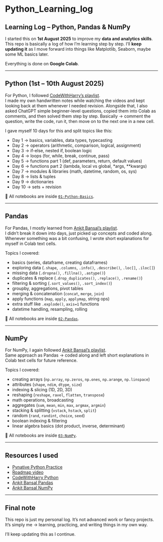 # Python_Learning_log

## Learning Log – Python, Pandas & NumPy  

I started this on **1st August 2025** to improve my **data and analytics skills**.  
This repo is basically a log of how I’m learning step by step. I’ll **keep updating it** as I move forward into things like Matplotlib, Seaborn, maybe some ML basics later.  

Everything is done on **Google Colab**.  

---

## Python (1st – 10th August 2025)  

For Python, I followed [CodeWithHarry’s playlist](https://youtube.com/playlist?list=PLu0W_9lII9agwh1XjRt242xIpHhPT2llg&si=3OwNeMYnh0QJ1avq).  
I made my own handwritten notes while watching the videos and kept looking back at them whenever I needed revision. Alongside that, I also asked ChatGPT simple beginner-level questions, copied them into Colab as comments, and then solved them step by step.
Basically → comment the question, write the code, run it, then move on to the next one in a new cell.  

I gave myself 10 days for this and split topics like this:  

- Day 1 → basics, variables, data types, typecasting  
- Day 2 → operators (arithmetic, comparison, logical, assignment)  
- Day 3 → if-else, nested if, boolean logic  
- Day 4 → loops (for, while, break, continue, pass)  
- Day 5 → functions part 1 (def, parameters, return, default values)  
- Day 6 → functions part 2 (lambda, local vs global, *args, **kwargs)  
- Day 7 → modules & libraries (math, datetime, random, os, sys)  
- Day 8 → lists & tuples  
- Day 9 → dictionaries  
- Day 10 → sets + revision  

📂 All notebooks are inside [`01-Python-Basics`](./01-Python-Basics/).  

---

## Pandas  

For Pandas, I mostly learned from [Ankit Bansal’s playlist](https://youtu.be/sWCigkLzGdY?si=jw5ayTYo5kTHmb6Z).  
I didn’t break it down into days, just picked up concepts and coded along. Whenever something was a bit confusing, I wrote short explanations for myself in Colab text cells.  

Topics I covered:  
- basics (series, dataframe, creating dataframes)  
- exploring data (`.shape`, `.columns`, `.info()`, `.describe()`, `.loc[]`, `.iloc[]`)  
- missing data (`.dropna()`, `.fillna()`, `.astype()`)  
- duplicates & replace (`.drop_duplicates()`, `.replace()`, `.rename()`)  
- filtering & sorting (`.sort_values()`, `.sort_index()`)  
- groupby, aggregations, pivot tables  
- merging & concatenation (`concat`, `merge`, `join`)  
- apply functions (`map`, `apply`, `applymap`, string ops)  
- extra stuff like `.explode()`, `axis=1` functions  
- datetime handling, resampling, rolling  

📂 All notebooks are inside [`02-Pandas`](./02-Pandas/).  

---

## NumPy  

For NumPy, I again followed [Ankit Bansal’s playlist](https://youtu.be/viJgXuXOaEk?si=R-bb8piA92eQZLbF).  
Same approach as Pandas → coded along and left short explanations in Colab text cells for future reference.  

Topics I covered:  
- creating arrays (`np.array`, `np.zeros`, `np.ones`, `np.arange`, `np.linspace`)  
- attributes (`shape`, `ndim`, `dtype`, `size`)  
- indexing & slicing (1D, 2D, 3D)  
- reshaping (`reshape`, `ravel`, `flatten`, `transpose`)  
- math operations, broadcasting  
- aggregates (`sum`, `mean`, `min`, `max`, `argmax`, `argmin`)  
- stacking & splitting (`vstack`, `hstack`, `split`)  
- random (`rand`, `randint`, `choice`, `seed`)  
- boolean indexing & filtering  
- linear algebra basics (dot product, inverse, determinant)  

📂 All notebooks are inside [`03-NumPy`](./03-NumPy/).  

---

## Resources I used  

- [Pynative Python Practice](https://pynative.com/python/basics/)  
- [Roadmap video](https://youtu.be/UutKS6k-4fU?si=AxrXfZl642Yog0nW)  
- [CodeWithHarry Python](https://youtube.com/playlist?list=PLu0W_9lII9agwh1XjRt242xIpHhPT2llg&si=3OwNeMYnh0QJ1avq)  
- [Ankit Bansal Pandas](https://youtu.be/sWCigkLzGdY?si=jw5ayTYo5kTHmb6Z)  
- [Ankit Bansal NumPy](https://youtu.be/viJgXuXOaEk?si=R-bb8piA92eQZLbF)  

---

## Final note  

This repo is just my personal log. It’s not advanced work or fancy projects. It’s simply me → learning, practicing, and writing things in my own way.  

I’ll keep updating this as I continue.  
